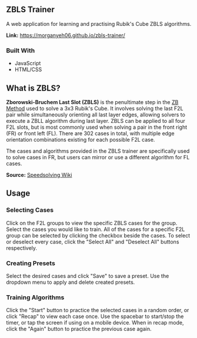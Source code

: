 ## ZBLS Trainer
A web application for learning and practising Rubik's Cube ZBLS algorithms.

**Link:** https://morganyeh06.github.io/zbls-trainer/

### Built With
- JavaScript
- HTML/CSS

## What is ZBLS?
**Zborowski-Bruchem Last Slot (ZBLS)** is the penultimate step in the [ZB Method](https://www.speedsolving.com/wiki/index.php/ZB_method) used to solve a 3x3 Rubik's Cube. It involves solving the last F2L pair while simultaneously orienting all last layer edges, allowing solvers to execute a ZBLL algorithm during last layer. ZBLS can be applied to all four F2L slots, but is most commonly used when solving a pair in the front right (FR) or front left (FL). There are 302 cases in total, with multiple edge orientation combinations existing for each possible F2L case.

The cases and algorithms provided in the ZBLS trainer are specifically used to solve cases in FR, but users can mirror or use a different algorithm for FL cases.

**Source:** [Speedsolving Wiki](https://www.speedsolving.com/wiki/index.php/ZB_method)

## Usage
### Selecting Cases
Click on the F2L groups to view the specific ZBLS cases for the group. Select the cases you would like to train.
All of the cases for a specific F2L group can be selected by clicking the checkbox beside the cases. 
To select or deselect every case, click the "Select All" and "Deselect All" buttons respectively.

### Creating Presets
Select the desired cases and click "Save" to save a preset. Use the dropdown menu to apply and delete created presets.

### Training Algorithms
Click the "Start" button to practice the selected cases in a random order, or click "Recap" to view each case once.
Use the spacebar to start/stop the timer, or tap the screen if using on a mobile device.
When in recap mode, click the "Again" button to practice the previous case again.

